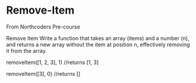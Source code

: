 # Remove-Item
From Northcoders Pre-course

Remove Item
Write a function that takes an array (items) and a number (n), and returns a new array without the item at position n, effectively removing it from the array.

removeItem([1, 2, 3], 1) //returns [1, 3]

removeItem([3], 0) //returns []
